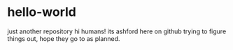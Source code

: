 # hello-world
just another repository
hi humans!
its ashford here on github trying to figure things out, hope they go to as planned.
